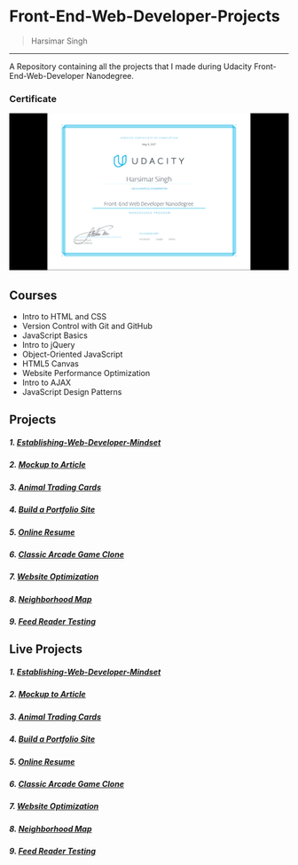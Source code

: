 # Front-End-Web-Developer-Projects

> Harsimar Singh


-----------------------------------------------------------

A Repository containing all the projects that I made during Udacity Front-End-Web-Developer Nanodegree.

### Certificate

![Front-End_Certificate](/Front-End-Certificate.png)


## Courses

- Intro to HTML and CSS
- Version Control with Git and GitHub
- JavaScript Basics
- Intro to jQuery
- Object-Oriented JavaScript
- HTML5 Canvas
- Website Performance Optimization
- Intro to AJAX
- JavaScript Design Patterns


## Projects 

##### 1. [Establishing-Web-Developer-Mindset](https://github.com/harsimarsingh8/Establishing-a-Web-Developer-Mindset)
##### 2. [Mockup to Article](https://github.com/harsimarsingh8/Mockup-to-Article)
##### 3. [Animal Trading Cards](https://github.com/harsimarsingh8/Animal-Trading-Cards)
##### 4. [Build a Portfolio Site](https://github.com/harsimarsingh8/My-Portfolio-Site/)
##### 5. [Online Resume](https://github.com/harsimarsingh8/Online-Resume)
##### 6. [Classic Arcade Game Clone](https://github.com/harsimarsingh8/Classic-Arcade-Game-Clone)
##### 7. [Website Optimization](https://github.com/harsimarsingh8/Website-Optimization)
##### 8. [Neighborhood Map](https://github.com/harsimarsingh8/Neighborhood-Map)
##### 9. [Feed Reader Testing](https://github.com/harsimarsingh8/Feed-Reader-Testing)

## Live Projects

##### 1. [Establishing-Web-Developer-Mindset](https://harsimarsingh8.github.io/Establishing-a-Web-Developer-Mindset/README.md)
##### 2. [Mockup to Article](https://harsimarsingh8.github.io/Mockup-to-Article/p1/index.html)
##### 3. [Animal Trading Cards](https://harsimarsingh8.github.io/Animal-Trading-Cards/P2/dog.html)
##### 4. [Build a Portfolio Site](https://harsimarsingh8.github.io/My-Portfolio-Site/P%203/proj3.html)
##### 5. [Online Resume](https://harsimarsingh8.github.io/Online-Resume/P%204/index.html)
##### 6. [Classic Arcade Game Clone](https://harsimarsingh8.github.io/Classic-Arcade-Game-Clone/p%206/index.html)
##### 7. [Website Optimization](https://harsimarsingh8.github.io/Website-Optimization/p%207/index.html)
##### 8. [Neighborhood Map](https://harsimarsingh8.github.io/Neighborhood-Map/p%208/index.html)
##### 9. [Feed Reader Testing](https://harsimarsingh8.github.io/Feed-Reader-Testing/index.html)
